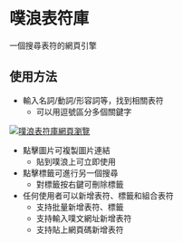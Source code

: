 # 噗浪表符庫
一個搜尋表符的網頁引擎

## 使用方法
+ 輸入名詞/動詞/形容詞等，找到相關表符
 	+ 可以用逗號區分多個關鍵字
	
[![噗浪表符庫網頁瀏覽](https://i.imgur.com/95WkyvZ.png "噗浪表符庫網頁瀏覽")](https://papple23g-mysite2.herokuapp.com/ "噗浪表符庫網頁瀏覽")
+ 點擊圖片可複製圖片連結
	+ 貼到噗浪上可立即使用
+ 點擊標籤可進行另一個搜尋
	+ 對標籤按右鍵可刪除標籤
+ 任何使用者可以新增表符、標籤和組合表符
	+ 支持批量新增表符、標籤
	+ 支持輸入噗文網址新增表符
	+ 支持貼上網頁碼新增表符